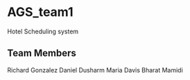 # AGS_team1
Hotel Scheduling system

## Team Members
Richard Gonzalez
Daniel Dusharm
Maria Davis
Bharat Mamidi

